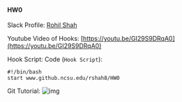 #### HW0

Slack Profile: [Rohil Shah](https://csc510-fall2017.slack.com/team/rshah8)  

Youtube Video of Hooks: [https://youtu.be/GI29S9DRqA0](https://youtu.be/GI29S9DRqA0)

Hook Script:
Code (`Hook Script`):

    #!/bin/bash
    start www.github.ncsu.edu/rshah8/HW0

Git Tutorial:  ![img](https://github.ncsu.edu/rshah8/HW0/raw/master/git%20tutorial.png)
